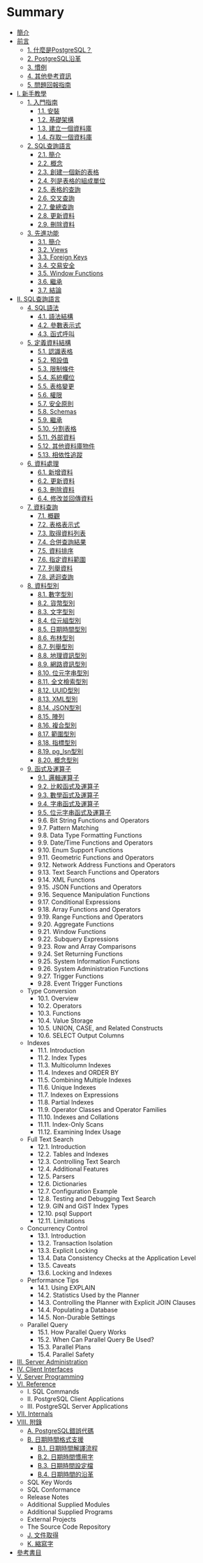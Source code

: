 # Summary

* [簡介](README.md)
* [前言](preface.md)
  * [1. 什麼是PostgreSQL？](what-is-postgresql.md)
  * [2. PostgreSQL沿革](a-brief-history-of-postgresql.md)
  * [3. 慣例](conventions.md)
  * [4. 其他參考資訊](further-information.md)
  * [5. 問題回報指南](bug-reporting-guidelines.md)
* [I. 新手教學](i-tutorial.md)
  * [1. 入門指南](getting-started.md)
    * [1.1. 安裝](getting-started/11-installation.md)
    * [1.2. 基礎架構](getting-started/12-architectural-fundamentals.md)
    * [1.3. 建立一個資料庫](getting-started/13-creating-a-database.md)
    * [1.4. 存取一個資料庫](getting-started/14-accessing-a-database.md)
  * [2. SQL查詢語言](the-sql-language.md)
    * [2.1. 簡介](the-sql-language/21-introduction.md)
    * [2.2. 概念](the-sql-language/22-concepts.md)
    * [2.3. 創建一個新的表格](the-sql-language/23-creating-a-new-table.md)
    * [2.4. 列是表格的組成單位](the-sql-language/24-populating-a-table-with-rows.md)
    * [2.5. 表格的查詢](the-sql-language/25-querying-a-table.md)
    * [2.6. 交叉查詢](the-sql-language/26-joins-between-tables.md)
    * [2.7. 彙總查詢](the-sql-language/27-aggregate-functions.md)
    * [2.8. 更新資料](the-sql-language/28-updates.md)
    * [2.9. 刪除資料](the-sql-language/29-deletions.md)
  * [3. 先進功能](advanced-features.md)
    * [3.1. 簡介](advanced-features/31-introduction.md)
    * [3.2. Views](advanced-features/32-views.md)
    * [3.3. Foreign Keys](advanced-features/33-foreign-keys.md)
    * [3.4. 交易安全](advanced-features/34-transactions.md)
    * [3.5. Window Functions](advanced-features/35-window-functions.md)
    * [3.6. 繼承](advanced-features/36-inheritance.md)
    * [3.7. 結論](advanced-features/37-conclusion.md)
* [II. SQL查詢語言](ii-the-sql-language.md)
  * [4. SQL語法](ii-the-sql-language/sql-syntax.md)
    * [4.1. 語法結構](ii-the-sql-language/sql-syntax/41-lexical-structure.md)
    * [4.2. 參數表示式](ii-the-sql-language/sql-syntax/42-value-expressions.md)
    * [4.3. 函式呼叫](ii-the-sql-language/sql-syntax/43-calling-functions.md)
  * [5. 定義資料結構](ii-the-sql-language/data-definition.md)
    * [5.1. 認識表格](ii-the-sql-language/data-definition/51-table-basics.md)
    * [5.2. 預設值](ii-the-sql-language/data-definition/52-default-values.md)
    * [5.3. 限制條件](ii-the-sql-language/data-definition/53-constraints.md)
    * [5.4. 系統欄位](ii-the-sql-language/data-definition/54-system-columns.md)
    * [5.5. 表格變更](ii-the-sql-language/data-definition/55-modifying-tables.md)
    * [5.6. 權限](ii-the-sql-language/data-definition/56-privileges.md)
    * [5.7. 安全原則](ii-the-sql-language/data-definition/57-row-security-policies.md)
    * [5.8. Schemas](ii-the-sql-language/data-definition/58-schemas.md)
    * [5.9. 繼承](ii-the-sql-language/data-definition/59-inheritance.md)
    * [5.10. 分割表格](ii-the-sql-language/data-definition/510-table-partitioning.md)
    * [5.11. 外部資料](ii-the-sql-language/data-definition/511-foreign-data.md)
    * [5.12. 其他資料庫物件](ii-the-sql-language/data-definition/512-other-database-objects.md)
    * [5.13. 相依性追蹤](ii-the-sql-language/data-definition/513-dependency-tracking.md)
  * [6. 資料處理](ii-the-sql-language/data-manipulation.md)
    * [6.1. 新增資料](ii-the-sql-language/data-manipulation/61-inserting-data.md)
    * [6.2. 更新資料](ii-the-sql-language/data-manipulation/62-updating-data.md)
    * [6.3. 刪除資料](ii-the-sql-language/data-manipulation/63-deleting-data.md)
    * [6.4. 修改並回傳資料](ii-the-sql-language/data-manipulation/64-returning-data-from-modified-rows.md)
  * [7. 資料查詢](ii-the-sql-language/queries.md)
    * [7.1. 概觀](ii-the-sql-language/queries/71-overview.md)
    * [7.2. 表格表示式](ii-the-sql-language/queries/72-table-expressions.md)
    * [7.3. 取得資料列表](ii-the-sql-language/queries/73-select-lists.md)
    * [7.4. 合併查詢結果](ii-the-sql-language/queries/74-combining-queries.md)
    * [7.5. 資料排序](ii-the-sql-language/queries/75-sorting-rows.md)
    * [7.6. 指定資料範圍](ii-the-sql-language/queries/76-limit-and-offset.md)
    * [7.7. 列舉資料](ii-the-sql-language/queries/77-values-lists.md)
    * [7.8. 遞迴查詢](ii-the-sql-language/queries/78-with-queries-common-table-expressions.md)
  * [8. 資料型別](ii-the-sql-language/data-types.md)
    * [8.1. 數字型別](ii-the-sql-language/data-types/81-numeric-types.md)
    * [8.2. 貨幣型別](ii-the-sql-language/data-types/82-monetary-types.md)
    * [8.3. 文字型別](ii-the-sql-language/data-types/83-character-types.md)
    * [8.4. 位元組型別](ii-the-sql-language/data-types/84-binary-data-types.md)
    * [8.5. 日期時間型別](ii-the-sql-language/data-types/85-datetime-types.md)
    * [8.6. 布林型別](ii-the-sql-language/data-types/86-boolean-type.md)
    * [8.7. 列舉型別](ii-the-sql-language/data-types/87-enumerated-types.md)
    * [8.8. 地理資訊型別](ii-the-sql-language/data-types/88-geometric-types.md)
    * [8.9. 網路資訊型別](ii-the-sql-language/data-types/89-network-address-types.md)
    * [8.10. 位元字串型別](ii-the-sql-language/data-types/810-bit-string-types.md)
    * [8.11. 全文檢索型別](ii-the-sql-language/data-types/811-text-search-types.md)
    * [8.12. UUID型別](ii-the-sql-language/data-types/812-uuid-type.md)
    * [8.13. XML型別](ii-the-sql-language/data-types/813-xml-type.md)
    * [8.14. JSON型別](ii-the-sql-language/data-types/814-json-types.md)
    * [8.15. 陣列](ii-the-sql-language/data-types/815-arrays.md)
    * [8.16. 複合型別](ii-the-sql-language/data-types/816-composite-types.md)
    * [8.17. 範圍型別](ii-the-sql-language/data-types/817-range-types.md)
    * [8.18. 指標型別](ii-the-sql-language/data-types/818-object-identifier-types.md)
    * [8.19. pg\_lsn型別](ii-the-sql-language/data-types/819-pglsn-type.md)
    * [8.20. 概念型別](ii-the-sql-language/data-types/820-pseudo-types.md)
  * [9. 函式及運算子](ii-the-sql-language/functions-and-operators.md)
    * [9.1. 邏輯運算子](ii-the-sql-language/functions-and-operators/91-logical-operators.md)
    * [9.2. 比較函式及運算子](ii-the-sql-language/functions-and-operators/92-comparison-functions-and-operators.md)
    * [9.3. 數學函式及運算子](ii-the-sql-language/functions-and-operators/93-mathematical-functions-and-operators.md)
    * [9.4. 字串函式及運算子](ii-the-sql-language/functions-and-operators/94-string-functions-and-operators.md)
    * [9.5. 位元字串函式及運算子](ii-the-sql-language/functions-and-operators/95-binary-string-functions-and-operators.md)
    * 9.6. Bit String Functions and Operators
    * 9.7. Pattern Matching
    * 9.8. Data Type Formatting Functions
    * 9.9. Date/Time Functions and Operators
    * 9.10. Enum Support Functions
    * 9.11. Geometric Functions and Operators
    * 9.12. Network Address Functions and Operators
    * 9.13. Text Search Functions and Operators
    * 9.14. XML Functions
    * 9.15. JSON Functions and Operators
    * 9.16. Sequence Manipulation Functions
    * 9.17. Conditional Expressions
    * 9.18. Array Functions and Operators
    * 9.19. Range Functions and Operators
    * 9.20. Aggregate Functions
    * 9.21. Window Functions
    * 9.22. Subquery Expressions
    * 9.23. Row and Array Comparisons
    * 9.24. Set Returning Functions
    * 9.25. System Information Functions
    * 9.26. System Administration Functions
    * 9.27. Trigger Functions
    * 9.28. Event Trigger Functions
  * Type Conversion
    * 10.1. Overview
    * 10.2. Operators
    * 10.3. Functions
    * 10.4. Value Storage
    * 10.5. UNION, CASE, and Related Constructs
    * 10.6. SELECT Output Columns
  * Indexes
    * 11.1. Introduction
    * 11.2. Index Types
    * 11.3. Multicolumn Indexes
    * 11.4. Indexes and ORDER BY
    * 11.5. Combining Multiple Indexes
    * 11.6. Unique Indexes
    * 11.7. Indexes on Expressions
    * 11.8. Partial Indexes
    * 11.9. Operator Classes and Operator Families
    * 11.10. Indexes and Collations
    * 11.11. Index-Only Scans
    * 11.12. Examining Index Usage
  * Full Text Search
    * 12.1. Introduction
    * 12.2. Tables and Indexes
    * 12.3. Controlling Text Search
    * 12.4. Additional Features
    * 12.5. Parsers
    * 12.6. Dictionaries
    * 12.7. Configuration Example
    * 12.8. Testing and Debugging Text Search
    * 12.9. GIN and GiST Index Types
    * 12.10. psql Support
    * 12.11. Limitations
  * Concurrency Control
    * 13.1. Introduction
    * 13.2. Transaction Isolation
    * 13.3. Explicit Locking
    * 13.4. Data Consistency Checks at the Application Level
    * 13.5. Caveats
    * 13.6. Locking and Indexes
  * Performance Tips
    * 14.1. Using EXPLAIN
    * 14.2. Statistics Used by the Planner
    * 14.3. Controlling the Planner with Explicit JOIN Clauses
    * 14.4. Populating a Database
    * 14.5. Non-Durable Settings
  * Parallel Query
    * 15.1. How Parallel Query Works
    * 15.2. When Can Parallel Query Be Used?
    * 15.3. Parallel Plans
    * 15.4. Parallel Safety
* [III. Server Administration](iii-server-administration.md)
* [IV. Client Interfaces](iv-client-interfaces.md)
* [V. Server Programming](v-server-programming.md)
* [VI. Reference](vi-reference.md)
  * I. SQL Commands
  * II. PostgreSQL Client Applications
  * III. PostgreSQL Server Applications
* [VII. Internals](vii-internals.md)
* [VIII. 附錄](viii-appendixes.md)
  * [A. PostgreSQL錯誤代碼](viii-appendixes/postgresql-error-codes.md)
  * [B. 日期時間格式支援](viii-appendixes/datetime-support.md)
    * [B.1. 日期時間解譯流程](viii-appendixes/datetime-support/b1-datetime-input-interpretation.md)
    * [B.2. 日期時間慣用字](viii-appendixes/datetime-support/b2-datetime-key-words.md)
    * [B.3. 日期時間設定檔](viii-appendixes/datetime-support/b3-datetime-configuration-files.md)
    * [B.4. 日期時間的沿革](viii-appendixes/datetime-support/b4-history-of-units.md)
  * SQL Key Words
  * SQL Conformance
  * Release Notes
  * Additional Supplied Modules
  * Additional Supplied Programs
  * External Projects
  * The Source Code Repository
  * [J. 文件取得](viii-appendixes/documentation.md)
  * [K. 縮寫字](viii-appendixes/acronyms.md)
* [參考書目](bibliography.md)

